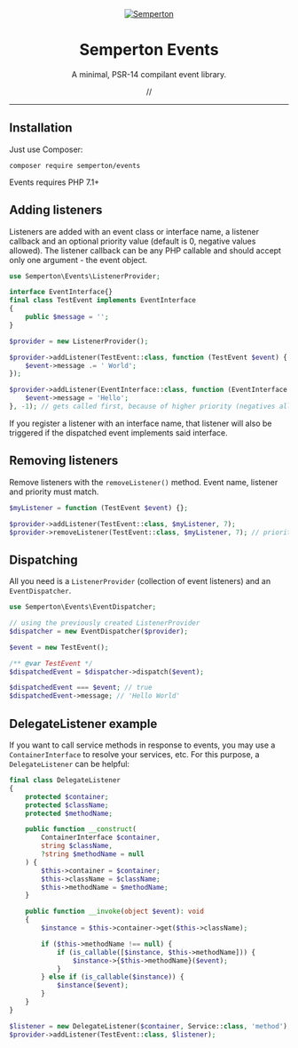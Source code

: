 <div align="center">
<a href="https://github.com/semperton">
<img src="https://avatars0.githubusercontent.com/u/76976189?s=140" alt="Semperton">
</a>
<h1>Semperton Events</h1>
<p>A minimal, PSR-14 compilant event library.</p>
//
</div>

<hr>

## Installation

Just use Composer:

```
composer require semperton/events
```
Events requires PHP 7.1+

## Adding listeners

Listeners are added with an event class or interface name, a listener callback and an optional priority value (default is 0, negative values allowed). The listener callback can be any PHP callable and should accept only one argument - the event object.
```php
use Semperton\Events\ListenerProvider;

interface EventInterface{}
final class TestEvent implements EventInterface
{
	public $message = '';
}

$provider = new ListenerProvider();

$provider->addListener(TestEvent::class, function (TestEvent $event) {
	$event->message .= ' World';
});

$provider->addListener(EventInterface::class, function (EventInterface $event) {
	$event->message = 'Hello';
}, -1); // gets called first, because of higher priority (negatives allowed)
```
If you register a listener with an interface name, that listener will also be triggered if the dispatched event implements said interface.

## Removing listeners

Remove listeners with the ```removeListener()``` method. Event name, listener and priority must match.
```php
$myListener = function (TestEvent $event) {};

$provider->addListener(TestEvent::class, $myListener, 7);
$provider->removeListener(TestEvent::class, $myListener, 7); // priority must match too
```

## Dispatching

All you need is a ```ListenerProvider``` (collection of event listeners) and an ```EventDispatcher```.
```php
use Semperton\Events\EventDispatcher;

// using the previously created ListenerProvider
$dispatcher = new EventDispatcher($provider);

$event = new TestEvent();

/** @var TestEvent */
$dispatchedEvent = $dispatcher->dispatch($event);

$dispatchedEvent === $event; // true
$dispatchedEvent->message; // 'Hello World'
```

## DelegateListener example

If you want to call service methods in response to events, you may use a ```ContainerInterface``` to resolve your services, etc. For this purpose, a ```DelegateListener``` can be helpful:
```php
final class DelegateListener
{
	protected $container;
	protected $className;
	protected $methodName;

	public function __construct(
		ContainerInterface $container,
		string $className,
		?string $methodName = null
	) {
		$this->container = $container;
		$this->className = $className;
		$this->methodName = $methodName;
	}

	public function __invoke(object $event): void
	{
		$instance = $this->container->get($this->className);

		if ($this->methodName !== null) {
			if (is_callable([$instance, $this->methodName])) {
				$instance->{$this->methodName}($event);
			}
		} else if (is_callable($instance)) {
			$instance($event);
		}
	}
}

$listener = new DelegateListener($container, Service::class, 'method');
$provider->addListener(TestEvent::class, $listener);
```